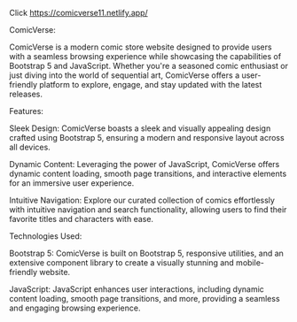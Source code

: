 Click https://comicverse11.netlify.app/


ComicVerse:

ComicVerse is a modern comic store website designed to provide users with a seamless browsing experience while showcasing the capabilities of Bootstrap 5 and JavaScript. Whether you're a seasoned comic enthusiast or just diving into the world of sequential art, ComicVerse offers a user-friendly platform to explore, engage, and stay updated with the latest releases.

Features:

Sleek Design: ComicVerse boasts a sleek and visually appealing design crafted using Bootstrap 5, ensuring a modern and responsive layout across all devices.

Dynamic Content: Leveraging the power of JavaScript, ComicVerse offers dynamic content loading, smooth page transitions, and interactive elements for an immersive user experience.

Intuitive Navigation: Explore our curated collection of comics effortlessly with intuitive navigation and search functionality, allowing users to find their favorite titles and characters with ease.


Technologies Used:

Bootstrap 5: ComicVerse is built on Bootstrap 5, responsive utilities, and an extensive component library to create a visually stunning and mobile-friendly website.

JavaScript: JavaScript enhances user interactions, including dynamic content loading, smooth page transitions, and more, providing a seamless and engaging browsing experience.
